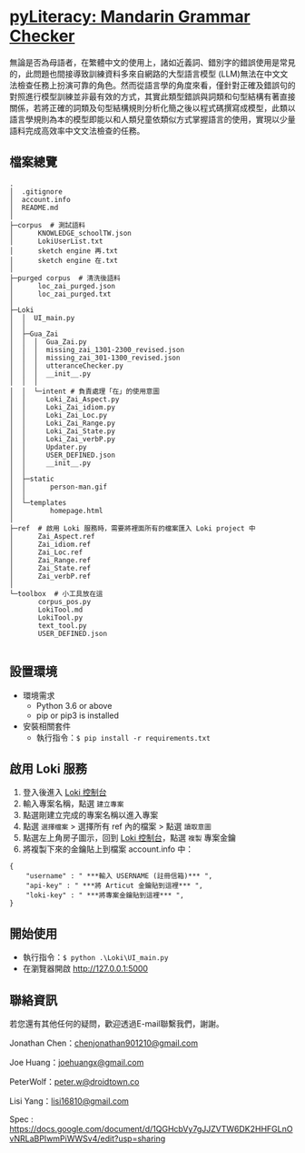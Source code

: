 # [pyLiteracy: Mandarin Grammar Checker](https://github.com/Chenct-jonathan/pyLiteracy)

無論是否為母語者，在繁體中文的使用上，諸如近義詞、錯別字的錯誤使用是常見的，此問題也間接導致訓練資料多來自網路的大型語言模型 (LLM)無法在中文文法檢查任務上扮演可靠的角色。然而從語言學的角度來看，僅針對正確及錯誤句的對照進行模型訓練並非最有效的方式，其實此類型錯誤與詞類和句型結構有著直接關係，若將正確的詞類及句型結構規則分析化簡之後以程式碼撰寫成模型，此類以語言學規則為本的模型即能以和人類兒童依類似方式掌握語言的使用，實現以少量語料完成高效率中文文法檢查的任務。

檔案總覽
-------------
```
.
│  .gitignore
│  account.info
│  README.md
│
├─corpus  # 測試語料
│      KNOWLEDGE_schoolTW.json
│      LokiUserList.txt
│      sketch engine 再.txt
│      sketch engine 在.txt
│
├─purged corpus  # 清洗後語料
│      loc_zai_purged.json
│      loc_zai_purged.txt
│
├─Loki 
│  │  UI_main.py
│  │  
│  ├─Gua_Zai
│  │  │  Gua_Zai.py
│  │  │  missing_zai_1301-2300_revised.json
│  │  │  missing_zai_301-1300_revised.json
│  │  │  utteranceChecker.py
│  │  │  __init__.py
│  │  │
│  │  └─intent # 負責處理「在」的使用意圖
│  │     Loki_Zai_Aspect.py
│  │     Loki_Zai_idiom.py
│  │     Loki_Zai_Loc.py
│  │     Loki_Zai_Range.py
│  │     Loki_Zai_State.py
│  │     Loki_Zai_verbP.py
│  │     Updater.py
│  │     USER_DEFINED.json
│  │     __init__.py
│  │          
│  ├─static
│  │      person-man.gif
│  │
│  └─templates
│         homepage.html
│
├─ref  # 啟用 Loki 服務時，需要將裡面所有的檔案匯入 Loki project 中
│      Zai_Aspect.ref
│      Zai_idiom.ref
│      Zai_Loc.ref
│      Zai_Range.ref
│      Zai_State.ref
│      Zai_verbP.ref
│
└─toolbox  # 小工具放在這
       corpus_pos.py
       LokiTool.md
       LokiTool.py
       text_tool.py
       USER_DEFINED.json
     
```

設置環境
-------------
- 環境需求
    - Python 3.6 or above
    - pip or pip3 is installed
- 安裝相關套件
    - 執行指令：`$ pip install -r requirements.txt`

啟用 Loki 服務
-------------
1. 登入後進入 [Loki 控制台](https://api.droidtown.co/loki/)
2. 輸入專案名稱，點選 `建立專案`
3. 點選剛建立完成的專案名稱以進入專案
4. 點選 `選擇檔案` > 選擇所有 ref 內的檔案 > 點選 `讀取意圖`
5. 點選左上角房子圖示，回到 [Loki 控制台](https://api.droidtown.co/loki/)，點選 `複製` 專案金鑰
6. 將複製下來的金鑰貼上到檔案 account.info 中：
```
{
    "username" : " ***輸入 USERNAME (註冊信箱)*** ",
    "api-key" : " ***將 Articut 金鑰貼到這裡*** ",
    "loki-key" : " ***將專案金鑰貼到這裡*** ",
}
```

開始使用
-------------
- 執行指令：`$ python .\Loki\UI_main.py`
- 在瀏覽器開啟 http://127.0.0.1:5000


聯絡資訊
-------------
若您還有其他任何的疑問，歡迎透過E-mail聯繫我們，謝謝。 

Jonathan Chen：[chenjonathan901210@gmail.com](mailto:chenjonathan901210@gmail.com)

Joe Huang：[joehuangx@gmail.com](mailto:joehuangx@gmail.com)      

PeterWolf：[peter.w@droidtown.co](mailto:peter.w@droidtown.co)

Lisi Yang：[lisi16810@gmail.com](mailto:lisi16810@gmail.com)

Spec : https://docs.google.com/document/d/1QGHcbVy7gJJZVTW6DK2HHFGLnOvNRLaBPIwmPiWWSv4/edit?usp=sharing
